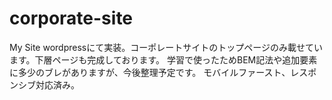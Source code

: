 # corporate-site
My Site
wordpressにて実装。コーポレートサイトのトップページのみ載せています。下層ページも完成しております。
学習で使ったためBEM記法や追加要素に多少のブレがありますが、今後整理予定です。
モバイルファースト、レスポンシブ対応済み。

